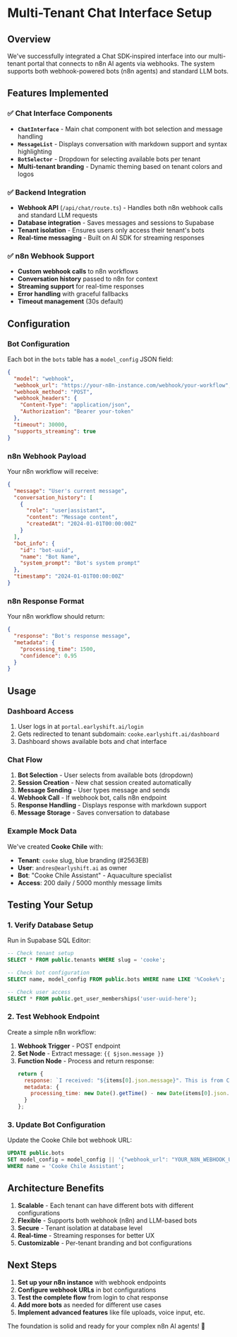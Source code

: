 # Multi-Tenant Chat Interface Setup

## Overview

We've successfully integrated a Chat SDK-inspired interface into our multi-tenant portal that connects to n8n AI agents via webhooks. The system supports both webhook-powered bots (n8n agents) and standard LLM bots.

## Features Implemented

### ✅ Chat Interface Components
- **`ChatInterface`** - Main chat component with bot selection and message handling
- **`MessageList`** - Displays conversation with markdown support and syntax highlighting
- **`BotSelector`** - Dropdown for selecting available bots per tenant
- **Multi-tenant branding** - Dynamic theming based on tenant colors and logos

### ✅ Backend Integration
- **Webhook API** (`/api/chat/route.ts`) - Handles both n8n webhook calls and standard LLM requests
- **Database integration** - Saves messages and sessions to Supabase
- **Tenant isolation** - Ensures users only access their tenant's bots
- **Real-time messaging** - Built on AI SDK for streaming responses

### ✅ n8n Webhook Support
- **Custom webhook calls** to n8n workflows
- **Conversation history** passed to n8n for context
- **Streaming support** for real-time responses
- **Error handling** with graceful fallbacks
- **Timeout management** (30s default)

## Configuration

### Bot Configuration

Each bot in the `bots` table has a `model_config` JSON field:

```json
{
  "model": "webhook",
  "webhook_url": "https://your-n8n-instance.com/webhook/your-workflow",
  "webhook_method": "POST",
  "webhook_headers": {
    "Content-Type": "application/json",
    "Authorization": "Bearer your-token"
  },
  "timeout": 30000,
  "supports_streaming": true
}
```

### n8n Webhook Payload

Your n8n workflow will receive:

```json
{
  "message": "User's current message",
  "conversation_history": [
    {
      "role": "user|assistant",
      "content": "Message content",
      "createdAt": "2024-01-01T00:00:00Z"
    }
  ],
  "bot_info": {
    "id": "bot-uuid",
    "name": "Bot Name",
    "system_prompt": "Bot's system prompt"
  },
  "timestamp": "2024-01-01T00:00:00Z"
}
```

### n8n Response Format

Your n8n workflow should return:

```json
{
  "response": "Bot's response message",
  "metadata": {
    "processing_time": 1500,
    "confidence": 0.95
  }
}
```

## Usage

### Dashboard Access

1. User logs in at `portal.earlyshift.ai/login`
2. Gets redirected to tenant subdomain: `cooke.earlyshift.ai/dashboard`
3. Dashboard shows available bots and chat interface

### Chat Flow

1. **Bot Selection** - User selects from available bots (dropdown)
2. **Session Creation** - New chat session created automatically
3. **Message Sending** - User types message and sends
4. **Webhook Call** - If webhook bot, calls n8n endpoint
5. **Response Handling** - Displays response with markdown support
6. **Message Storage** - Saves conversation to database

### Example Mock Data

We've created **Cooke Chile** with:
- **Tenant**: `cooke` slug, blue branding (#2563EB)
- **User**: `andres@earlyshift.ai` as owner
- **Bot**: "Cooke Chile Assistant" - Aquaculture specialist
- **Access**: 200 daily / 5000 monthly message limits

## Testing Your Setup

### 1. Verify Database Setup
Run in Supabase SQL Editor:
```sql
-- Check tenant setup
SELECT * FROM public.tenants WHERE slug = 'cooke';

-- Check bot configuration
SELECT name, model_config FROM public.bots WHERE name LIKE '%Cooke%';

-- Check user access
SELECT * FROM public.get_user_memberships('user-uuid-here');
```

### 2. Test Webhook Endpoint

Create a simple n8n workflow:

1. **Webhook Trigger** - POST endpoint
2. **Set Node** - Extract message: `{{ $json.message }}`
3. **Function Node** - Process and return response:
   ```javascript
   return {
     response: `I received: "${items[0].json.message}". This is from Cooke Chile AI Agent!`,
     metadata: {
       processing_time: new Date().getTime() - new Date(items[0].json.timestamp).getTime()
     }
   };
   ```

### 3. Update Bot Configuration

Update the Cooke Chile bot webhook URL:
```sql
UPDATE public.bots 
SET model_config = model_config || '{"webhook_url": "YOUR_N8N_WEBHOOK_URL"}'::jsonb
WHERE name = 'Cooke Chile Assistant';
```

## Architecture Benefits

1. **Scalable** - Each tenant can have different bots with different configurations
2. **Flexible** - Supports both webhook (n8n) and LLM-based bots
3. **Secure** - Tenant isolation at database level
4. **Real-time** - Streaming responses for better UX
5. **Customizable** - Per-tenant branding and bot configurations

## Next Steps

1. **Set up your n8n instance** with webhook endpoints
2. **Configure webhook URLs** in bot configurations
3. **Test the complete flow** from login to chat response
4. **Add more bots** as needed for different use cases
5. **Implement advanced features** like file uploads, voice input, etc.

The foundation is solid and ready for your complex n8n AI agents! 🚀
